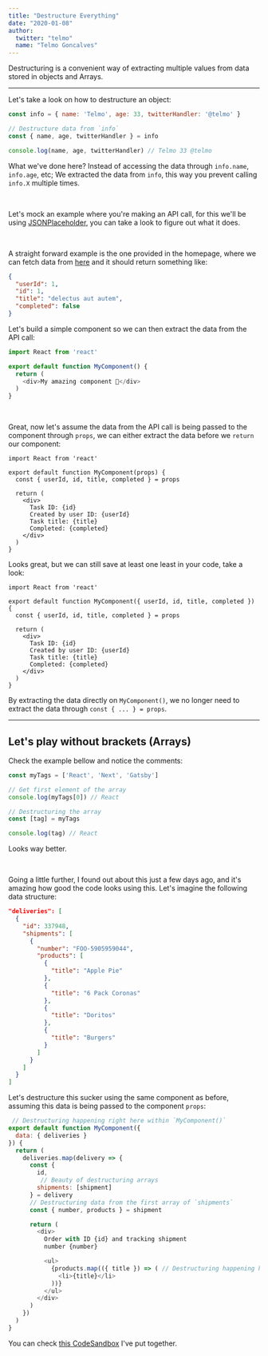 ```yaml
---
title: "Destructure Everything"
date: "2020-01-08"
author:
  twitter: "telmo"
  name: "Telmo Goncalves"
---
```


Destructuring is a convenient way of extracting multiple values 
from data stored in objects and Arrays.

---

Let's take a look on how to destructure an object:

```js
const info = { name: 'Telmo', age: 33, twitterHandler: '@telmo' }

// Destructure data from `info`
const { name, age, twitterHandler } = info

console.log(name, age, twitterHandler) // Telmo 33 @telmo
```

What we've done here? Instead of accessing the data through `info.name`, `info.age`, etc;
We extracted the data from `info`, this way you prevent calling `info.X` multiple times.

<br />

Let's mock an example where you're making an API call, for this we'll be using
[JSONPlaceholder](https://jsonplaceholder.typicode.com/), you can take a look to figure
out what it does.

<br />

A straight forward example is the one provided in the homepage, where we can fetch data
from [here](https://jsonplaceholder.typicode.com/todos/1) and it should return something like:

```json
{
  "userId": 1,
  "id": 1,
  "title": "delectus aut autem",
  "completed": false
}
```

Let's build a simple component so we can then extract the data from the API call:

```js
import React from 'react'

export default function MyComponent() {
  return (
    <div>My amazing component 🚀</div>
  )
}
```

<br />

Great, now let's assume the data from the API call is being passed to the component
through `props`, we can either extract the data before we `return` our component:

```js:!-3,4,7-12
import React from 'react'

export default function MyComponent(props) {
  const { userId, id, title, completed } = props

  return (
    <div>
      Task ID: {id}
      Created by user ID: {userId}
      Task title: {title}
      Completed: {completed}
    </div>
  )
}
```

Looks great, but we can still save at least one least in your code, take a look:

```js:!-3,-4
import React from 'react'

export default function MyComponent({ userId, id, title, completed }) {
  const { userId, id, title, completed } = props

  return (
    <div>
      Task ID: {id}
      Created by user ID: {userId}
      Task title: {title}
      Completed: {completed}
    </div>
  )
}
```

By extracting the data directly on `MyComponent()`, we no longer need
to extract the data through `const { ... } = props`.

---

## Let's play without brackets (Arrays)

Check the example bellow and notice the comments:

```js
const myTags = ['React', 'Next', 'Gatsby']

// Get first element of the array
console.log(myTags[0]) // React

// Destructuring the array
const [tag] = myTags

console.log(tag) // React
```

Looks way better.

<br />

Going a little further, I found out about this just a few days ago, and it's
amazing how good the code looks using this. Let's imagine the following data structure:

```json
"deliveries": [
  {
    "id": 337948,
    "shipments": [
      {
        "number": "FOO-5905959044",
        "products": [
          {
            "title": "Apple Pie"
          },
          {
            "title": "6 Pack Coronas"
          },
          {
            "title": "Doritos"
          },
          {
            "title": "Burgers"
          }
        ]
      }
    ]
  }
]
```

Let's destructure this sucker using the same component as before,
assuming this data is being passed to the component `props`:

```js
 // Destructuring happening right here within `MyComponent()`
export default function MyComponent({
  data: { deliveries }
}) {
  return (
    deliveries.map(delivery => {
      const {
        id,
         // Beauty of destructuring arrays
        shipments: [shipment]
      } = delivery
      // Destructuring data from the first array of `shipments`
      const { number, products } = shipment

      return (
        <div>
          Order with ID {id} and tracking shipment
          number {number}

          <ul>
            {products.map(({ title }) => ( // Destructuring happening here within `()`
              <li>{title}</li>
            ))}
          </ul>
        </div>
      )
    })
  )
}
```

You can check [this CodeSandbox](https://codesandbox.io/s/infallible-wilbur-xo90i) I've put together.
